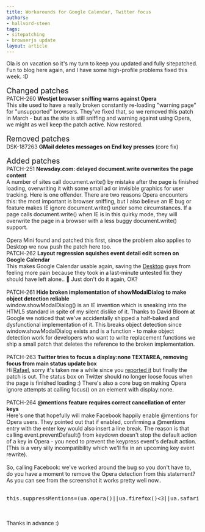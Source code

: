 ```yaml
---
title: Workarounds for Google Calendar, Twitter focus
authors:
- hallvord-steen
tags:
- sitepatching
- browserjs update
layout: article
---
```

Ola is on vacation so it&#39;s my turn to keep you updated and fully sitepatched. Fun to blog here again, and I have some high-profile problems fixed this week. :D <br/><br/><span style="font-size: 140%">Changed patches</span><br/>PATCH-260	<strong>Westjet browser sniffing warns against Opera</strong> <br/>This site used to have a really broken constantly re-loading &quot;warning page&quot; for &quot;unsupported&quot; browsers. They&#39;ve fixed that, so we removed this patch in March - but as the site is still sniffing and warning against using Opera, we might as well keep the patch active. Now restored.<br/><br/><span style="font-size: 140%">Removed patches</span><br/>DSK-187263 <strong>GMail deletes messages on End key presses</strong> (core fix)<br/><br/><span style="font-size: 140%">Added patches</span><br/>PATCH-251 <strong>Newsday.com: delayed document.write overwrites the page content</strong><br/>A number of sites call document.write() by mistake after the page is finished loading, overwriting it with some small ad or invisible graphics for user tracking. Here is one offender. There are two reasons Opera encounters this: the most important is browser sniffing, but I also believe an IE bug or feature makes IE ignore document.write() under some circumstances. If a page calls document.write() when IE is in this quirky mode, they will overwrite the page in a browser with a less buggy document.write() support. <br/><br/>Opera Mini found and patched this first, since the problem also applies to Desktop we now push the patch here too.<br/><span class='imgright'><img alt='' src='http://files.myopera.com/hallvors/blog/gcal.jpg' /></span> <br/>PATCH-262	<strong>Layout regression squishes event detail edit screen on Google Calendar</strong><br/>This makes Google Calendar usable again, saving the <a href="/desktopteam/" target="_blank">Desktop</a> guys from feeling more pain because they took in a last-minute untested fix they should have left alone.. :angel: Just don&#39;t do it again, OK?<br/><br/>PATCH-261	<strong>Hide broken implementation of showModalDialog to make object detection reliable</strong><br/>window.showModalDialog() is an IE invention which is sneaking into the HTML5 standard in spite of my silent dislike of it. Thanks to David Bloom at Google we noticed that we&#39;ve accidentally shipped a half-baked and dysfunctional implementation of it. This breaks object detection since window.showModalDialog exists and is a function - to make object detection work for developers who want to write replacement functions we ship a small patch that deletes the reference to the broken implementation.<br/><br/>PATCH-263	<strong>Twitter tries to focus a display:none TEXTAREA, removing focus from main status update box</strong><br/>Hi <a href="/rafaelluik/" target="_blank">Rafael</a>, sorry it&#39;s taken me a while since you <a href="http://my.opera.com/sitepatching/blog/show.dml/11250621#comment28051351" target="_blank">reported it</a> but finally the patch is out. The status box on Twitter should no longer loose focus when the page is finished loading :) There&#39;s also a core bug on making Opera ignore attempts at calling focus() on an element with display:none.<br/><br/><span class='imgright'><img alt='' src='http://files.myopera.com/hallvors/blog/fb-mentions.jpg' /></span> <br/>PATCH-264 <strong>@mentions feature requires correct cancellation of enter keys</strong><br/>Here&#39;s one that hopefully will make Facebook happily enable @mentions for Opera users. They pointed out that if enabled, confirming a @mentions entry with the enter key would also insert a line break. The reason is that calling event.preventDefault() from keydown doesn&#39;t stop the default action of a key in Opera - you need to prevent the keypress event&#39;s default action. (This is a very silly incompatibility which we&#39;ll fix in an upcoming key event rewrite).<br/><br/>So, calling Facebook: we&#39;ve worked around the bug so you don&#39;t have to, do you have a moment to remove the Opera detection from this statement? As you can see from the screenshot it works pretty well now..<br/><br/><pre>this.suppressMentions=(ua.opera()||ua.firefox()&lt;3||ua.safariPreWebkit()||ua.iphone());</pre><br/><br/>Thanks in advance :)

